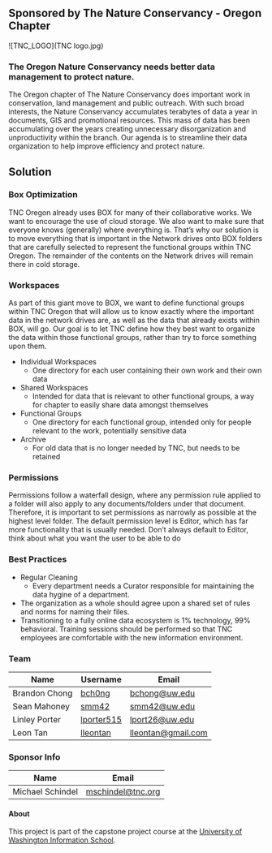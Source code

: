 

## Sponsored by The Nature Conservancy - Oregon Chapter
![TNC_LOGO](TNC logo.jpg)

###	The Oregon Nature Conservancy needs better data management to protect nature.

The Oregon chapter of The Nature Conservancy does important work in conservation, land management and public outreach. With such broad interests, the Nature Conservancy accumulates terabytes of data a year in documents, GIS and promotional resources. This mass of data has been accumulating over the years creating unnecessary disorganization and unproductivity within the branch. Our agenda is to streamline their data organization to help improve efficiency and protect nature.

## Solution

### Box Optimization

TNC Oregon already uses BOX for many of their collaborative works. We want to encourage the use of cloud storage.  We also want to make sure that everyone knows (generally) where everything is.  That’s why our solution is to move everything that is important in the Network drives onto BOX folders that are carefully selected to represent the functional groups within TNC Oregon.  The remainder of the contents on the Network drives will remain there in cold storage.

### Workspaces
As part of this giant move to BOX, we want to define functional groups within TNC Oregon that will allow us to know exactly where the important data in the network drives are, as well as the data that already exists within BOX, will go.  Our goal is to let TNC define how they best want to organize the data within those functional groups, rather than try to force something upon them.

* Individual Workspaces
  * One directory for each user containing their own work and their own data
* Shared Workspaces
  * Intended for data that is relevant to other functional groups, a way for chapter to easily share data amongst themselves
* Functional Groups
  * One directory for each functional group, intended only for people relevant to the work, potentially sensitive data
* Archive
  * For old data that is no longer needed by TNC, but needs to be retained

### Permissions
Permissions follow a waterfall design, where any permission rule applied to a folder will also apply to any documents/folders under that document.  Therefore, it is important to set permissions as narrowly as possible at the highest level folder.
The default permission level is Editor, which has far more functionality that is usually needed.  Don’t always default to Editor, think about what you want the user to be able to do

### Best Practices

* Regular Cleaning
  * Every department needs a Curator responsible for maintaining the data hygine of a department.
* The organization as a whole should agree upon a shared set of rules and norms for naming their files.
* Transitioning to a fully online data ecosystem is 1% technology, 99% behavioral. Training sessions should be performed so that TNC employees are comfortable with the new information environment.




### Team

Name | Username | Email
-----|----------|------
Brandon Chong | [bch0ng](https://www.github.com/bch0ng) | [bchong@uw.edu](mailto:bchong@uw.edu)
Sean Mahoney |[smm42](https://www.github.com/smm42) | [smm42@uw.edu](mailto:smm42@uw.edu)
Linley Porter |[lporter515](https://www.github.com/lporter515) | [lport26@uw.edu](mailto:lport26@uw.edu)
Leon Tan | [lleontan](https://www.github.com/lleontan) | [lleontan@gmail.com](mailto:lleontan@gmail.com)

### Sponsor Info

Name  | Email
-----|------
Michael Schindel | [mschindel@tnc.org ](mailto:mschindel@tnc.org )

#### About

This project is part of the capstone project course at the [University of Washington Information School](https://ischool.uw.edu/capstone).
